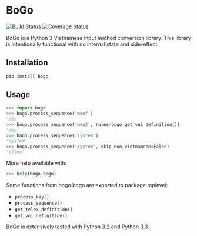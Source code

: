 BoGo
====

[![Build Status](https://travis-ci.org/BoGoEngine/bogo-python.svg?branch=master)](https://travis-ci.org/BoGoEngine/bogo-python)
[![Coverage Status](https://coveralls.io/repos/BoGoEngine/bogo-python/badge.png?branch=master)](https://coveralls.io/r/BoGoEngine/bogo-python?branch=master)

BoGo is a Python 3 Vietnamese input method conversion library. This library
is intentionally functional with no internal state and side-effect.

Installation
------------

```bash
pip install bogo
```

Usage
-----

```python
>>> import bogo
>>> bogo.process_sequence('meof')
'mèo'
>>> bogo.process_sequence('meo2', rules=bogo.get_vni_definition())
'mèo'
>>> bogo.process_sequence('system')
'system'
>>> bogo.process_sequence('system', skip_non_vietnamese=False)
'sýtem'
```

More help available with:

```python
>>> help(bogo.bogo)
```

Some functions from bogo.bogo are exported to package toplevel:

- `process_key()`
- `process_sequence()`
- `get_telex_definition()`
- `get_vni_definition()`

BoGo is extensively tested with Python 3.2 and Python 3.3.
